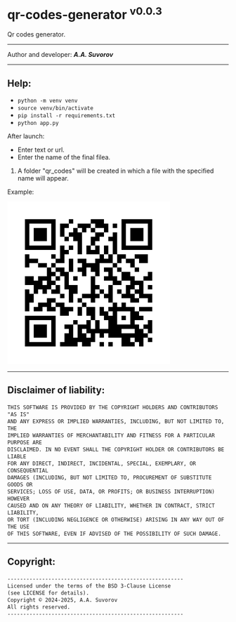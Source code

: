 # qr-codes-generator <sup>v0.0.3</sup>
Qr codes generator.

---

Author and developer: ___A.A. Suvorov___

***

## Help:

- `python -m venv venv`
- `source venv/bin/activate`
- `pip install -r requirements.txt`
- `python app.py`

After launch:

- Enter text or url.
- Enter the name of the final fileа.

1. A folder "qr_codes" will be created in which a file with the specified name will appear.

Example:

![logo](https://github.com/smartlegionlab/qr-codes-generator/raw/master/data/images/smartlegionlab.png)

***

## Disclaimer of liability:

    THIS SOFTWARE IS PROVIDED BY THE COPYRIGHT HOLDERS AND CONTRIBUTORS "AS IS"
    AND ANY EXPRESS OR IMPLIED WARRANTIES, INCLUDING, BUT NOT LIMITED TO, THE
    IMPLIED WARRANTIES OF MERCHANTABILITY AND FITNESS FOR A PARTICULAR PURPOSE ARE
    DISCLAIMED. IN NO EVENT SHALL THE COPYRIGHT HOLDER OR CONTRIBUTORS BE LIABLE
    FOR ANY DIRECT, INDIRECT, INCIDENTAL, SPECIAL, EXEMPLARY, OR CONSEQUENTIAL
    DAMAGES (INCLUDING, BUT NOT LIMITED TO, PROCUREMENT OF SUBSTITUTE GOODS OR
    SERVICES; LOSS OF USE, DATA, OR PROFITS; OR BUSINESS INTERRUPTION) HOWEVER
    CAUSED AND ON ANY THEORY OF LIABILITY, WHETHER IN CONTRACT, STRICT LIABILITY,
    OR TORT (INCLUDING NEGLIGENCE OR OTHERWISE) ARISING IN ANY WAY OUT OF THE USE
    OF THIS SOFTWARE, EVEN IF ADVISED OF THE POSSIBILITY OF SUCH DAMAGE.

***

## Copyright:
    --------------------------------------------------------
    Licensed under the terms of the BSD 3-Clause License
    (see LICENSE for details).
    Copyright © 2024-2025, A.A. Suvorov
    All rights reserved.
    --------------------------------------------------------
